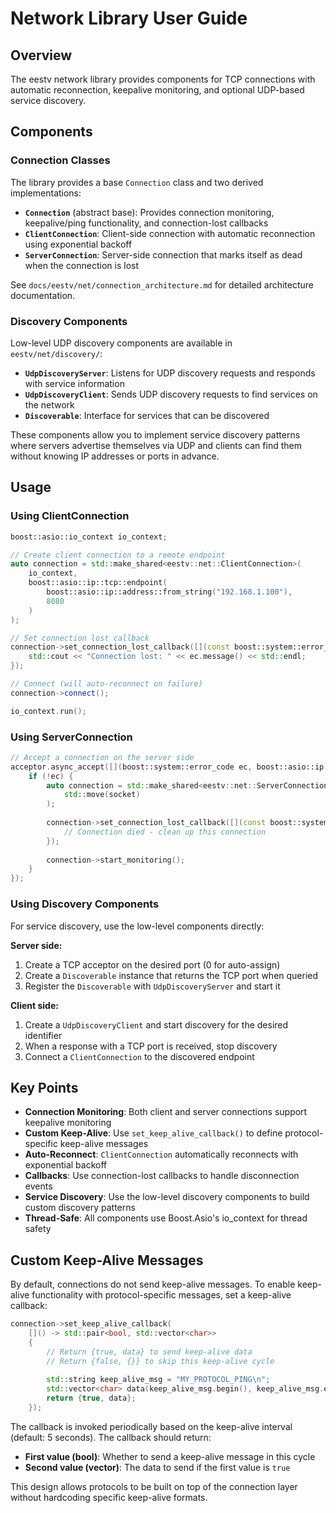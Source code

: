 # Network Library User Guide

## Overview

The eestv network library provides components for TCP connections with automatic reconnection, keepalive monitoring, and optional UDP-based service discovery.

## Components

### Connection Classes

The library provides a base `Connection` class and two derived implementations:

- **`Connection`** (abstract base): Provides connection monitoring, keepalive/ping functionality, and connection-lost callbacks
- **`ClientConnection`**: Client-side connection with automatic reconnection using exponential backoff
- **`ServerConnection`**: Server-side connection that marks itself as dead when the connection is lost

See `docs/eestv/net/connection_architecture.md` for detailed architecture documentation.

### Discovery Components

Low-level UDP discovery components are available in `eestv/net/discovery/`:

- **`UdpDiscoveryServer`**: Listens for UDP discovery requests and responds with service information
- **`UdpDiscoveryClient`**: Sends UDP discovery requests to find services on the network
- **`Discoverable`**: Interface for services that can be discovered

These components allow you to implement service discovery patterns where servers advertise themselves via UDP and clients can find them without knowing IP addresses or ports in advance.

## Usage

### Using ClientConnection

```cpp
boost::asio::io_context io_context;

// Create client connection to a remote endpoint
auto connection = std::make_shared<eestv::net::ClientConnection>(
    io_context,
    boost::asio::ip::tcp::endpoint(
        boost::asio::ip::address::from_string("192.168.1.100"), 
        8080
    )
);

// Set connection lost callback
connection->set_connection_lost_callback([](const boost::system::error_code& ec) {
    std::cout << "Connection lost: " << ec.message() << std::endl;
});

// Connect (will auto-reconnect on failure)
connection->connect();

io_context.run();
```

### Using ServerConnection

```cpp
// Accept a connection on the server side
acceptor.async_accept([](boost::system::error_code ec, boost::asio::ip::tcp::socket socket) {
    if (!ec) {
        auto connection = std::make_shared<eestv::net::ServerConnection>(
            std::move(socket)
        );
        
        connection->set_connection_lost_callback([](const boost::system::error_code& ec) {
            // Connection died - clean up this connection
        });
        
        connection->start_monitoring();
    }
});
```

### Using Discovery Components

For service discovery, use the low-level components directly:

**Server side:**
1. Create a TCP acceptor on the desired port (0 for auto-assign)
2. Create a `Discoverable` instance that returns the TCP port when queried
3. Register the `Discoverable` with `UdpDiscoveryServer` and start it

**Client side:**
1. Create a `UdpDiscoveryClient` and start discovery for the desired identifier
2. When a response with a TCP port is received, stop discovery
3. Connect a `ClientConnection` to the discovered endpoint

## Key Points

- **Connection Monitoring**: Both client and server connections support keepalive monitoring
- **Custom Keep-Alive**: Use `set_keep_alive_callback()` to define protocol-specific keep-alive messages
- **Auto-Reconnect**: `ClientConnection` automatically reconnects with exponential backoff
- **Callbacks**: Use connection-lost callbacks to handle disconnection events
- **Service Discovery**: Use the low-level discovery components to build custom discovery patterns
- **Thread-Safe**: All components use Boost.Asio's io_context for thread safety

## Custom Keep-Alive Messages

By default, connections do not send keep-alive messages. To enable keep-alive functionality with protocol-specific messages, set a keep-alive callback:

```cpp
connection->set_keep_alive_callback(
    []() -> std::pair<bool, std::vector<char>>
    {
        // Return {true, data} to send keep-alive data
        // Return {false, {}} to skip this keep-alive cycle
        
        std::string keep_alive_msg = "MY_PROTOCOL_PING\n";
        std::vector<char> data(keep_alive_msg.begin(), keep_alive_msg.end());
        return {true, data};
    });
```

The callback is invoked periodically based on the keep-alive interval (default: 5 seconds). The callback should return:
- **First value (bool)**: Whether to send a keep-alive message in this cycle
- **Second value (vector<char>)**: The data to send if the first value is `true`

This design allows protocols to be built on top of the connection layer without hardcoding specific keep-alive formats.
